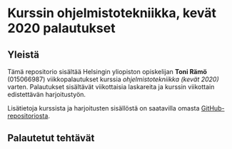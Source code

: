 # Kurssin ohjelmistotekniikka, kevät 2020 palautukset

## Yleistä

Tämä repositorio sisältää Helsingin yliopiston  opiskelijan **Toni Rämö** (015066987) viikkopalautukset kurssia *ohjelmistotekniikka (kevät 2020)* varten. Palautukset sisältävät viikottaisia laskareita ja kurssin viikottain edistettävän harjoitustyön.

Lisätietoja kurssista ja harjoitusten sisällöstä on saatavilla omasta [GitHub-repositoriosta](https://github.com/mluukkai/ohjelmistotekniikka-kevat-2020).

## Palautetut tehtävät


